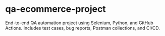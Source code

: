 # qa-ecommerce-project
End-to-end QA automation project using Selenium, Python, and GitHub Actions. Includes test cases, bug reports, Postman collections, and CI/CD.
